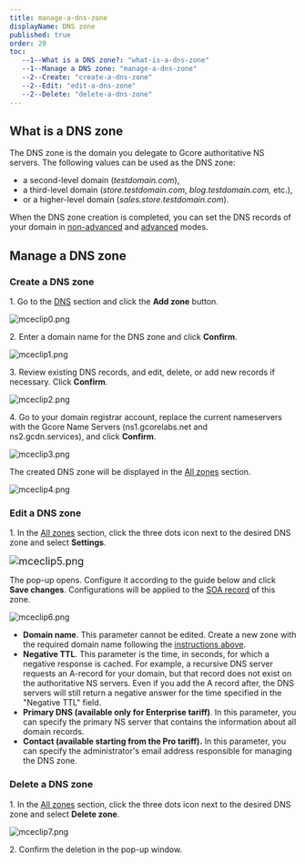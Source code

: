```yaml
---
title: manage-a-dns-zone
displayName: DNS zone
published: true
order: 20
toc:
   --1--What is a DNS zone?: "what-is-a-dns-zone"
   --1--Manage a DNS zone: "manage-a-dns-zone"
   --2--Create: "create-a-dns-zone"
   --2--Edit: "edit-a-dns-zone"
   --2--Delete: "delete-a-dns-zone"
---
```



What is a DNS zone
------------------

The DNS zone is the domain you delegate to Gcore authoritative NS servers. The following values can be used as the DNS zone: 

*   a second-level domain (_testdomain.com_),
*   a third-level domain (_store.testdomain.com_, _blog.testdomain.com,_ etc.),
*   or a higher-level domain (_sales.store.testdomain.com_).

When the DNS zone creation is completed, you can set the DNS records of your domain in [non-advanced](https://www.gcore.com/support/articles/4432592889617/) and [advanced](https://www.gcore.com/support/articles/360012179878/) modes.

Manage a DNS zone
-----------------

### Create a DNS zone

1\. Go to the [DNS](https://dns.gcore.com/) section and click the **Add zone** button. 

<img src="https://support.gcore.com/hc/article_attachments/13137090774673" alt="mceclip0.png">

2\. Enter a domain name for the DNS zone and click **Confirm**.

<img src="https://support.gcore.com/hc/article_attachments/13137238972689" alt="mceclip1.png">

3\. Review existing DNS records, and edit, delete, or add new records if necessary. Click **Confirm**. 

<img src="https://support.gcore.com/hc/article_attachments/13137695150865" alt="mceclip2.png">

4\. Go to your domain registrar account, replace the current nameservers with the Gcore Name Servers (ns1.gcorelabs.net and ns2.gcdn.services), and click **Confirm**.

<img src="https://support.gcore.com/hc/article_attachments/13138477756689" alt="mceclip3.png">

The created DNS zone will be displayed in the [All zones](https://dns.gcore.com/zones) section. 

<img src="https://support.gcore.com/hc/article_attachments/13138576729105" alt="mceclip4.png">

### Edit a DNS zone

1\. In the [All zones](https://dns.gcore.com/zones) section, click the three dots icon next to the desired DNS zone and select **Settings**.

<img style="font-size: large;" src="https://support.gcore.com/hc/article_attachments/13138699078673" alt="mceclip5.png">

The pop-up opens. Configure it according to the guide below and click **Save changes**. Configurations will be applied to the [SOA record](https://en.wikipedia.org/wiki/SOA_record#:~:text=A%20start%20of%20authority%20record,is%20specified%20in%20RFC%201035.) of this zone. 

<img src="https://support.gcore.com/hc/article_attachments/13138956496401" alt="mceclip6.png">

*   **Domain name**. This parameter cannot be edited. Create a new zone with the required domain name following the [instructions above](#create-a-dns-zone).
*   **Negative TTL**. This parameter is the time, in seconds, for which a negative response is cached. For example, a recursive DNS server requests an A-record for your domain, but that record does not exist on the authoritative NS servers. Even if you add the A record after, the DNS servers will still return a negative answer for the time specified in the "Negative TTL" field. 
*   **Primary DNS (available only for Enterprise tariff)**. In this parameter, you can specify the primary NS server that contains the information about all domain records.
*   **Contact (available starting from the Pro tariff).** In this parameter, you can specify the administrator's email address responsible for managing the DNS zone. 

### Delete a DNS zone 

1\. In the [All zones](https://dns.gcore.com/zones) section, click the three dots icon next to the desired DNS zone and select **Delete zone**.

<img src="https://support.gcore.com/hc/article_attachments/13141470744849" alt="mceclip7.png">

2\. Confirm the deletion in the pop-up window.
